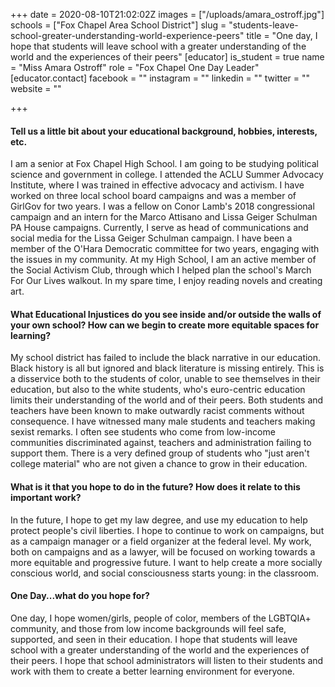 +++
date = 2020-08-10T21:02:02Z
images = ["/uploads/amara_ostroff.jpg"]
schools = ["Fox Chapel Area School District"]
slug = "students-leave-school-greater-understanding-world-experience-peers"
title = "One day, I hope that students will leave school with a greater understanding of the world and the experiences of their peers"
[educator]
is_student = true
name = "Miss Amara Ostroff"
role = "Fox Chapel One Day Leader"
[educator.contact]
facebook = ""
instagram = ""
linkedin = ""
twitter = ""
website = ""

+++
#### Tell us a little bit about your educational background, hobbies, interests, etc.

I am a senior at Fox Chapel High School. I am going to be studying political science and government in college. I attended the ACLU Summer Advocacy Institute, where I was trained in effective advocacy and activism. I have worked on three local school board campaigns and was a member of GirlGov for two years. I was a fellow on Conor Lamb's 2018 congressional campaign and an intern for the Marco Attisano and Lissa Geiger Schulman PA House campaigns. Currently, I serve as head of communications and social media for the Lissa Geiger Schulman campaign. I have been a member of the O'Hara Democratic committee for two years, engaging with the issues in my community. At my High School, I am an active member of the Social Activism Club, through which I helped plan the school's March For Our Lives walkout. In my spare time, I enjoy reading novels and creating art.

#### What Educational Injustices do you see inside and/or outside the walls of your own school? How can we begin to create more equitable spaces for learning?

My school district has failed to include the black narrative in our education. Black history is all but ignored and black literature is missing entirely. This is a disservice both to the students of color, unable to see themselves in their education, but also to the white students, who's euro-centric education limits their understanding of the world and of their peers. Both students and teachers have been known to make outwardly racist comments without consequence. I have witnessed many male students and teachers making sexist remarks. I often see students who come from low-income communities discriminated against, teachers and administration failing to support them. There is a very defined group of students who "just aren't college material" who are not given a chance to grow in their education.

#### What is it that you hope to do in the future? How does it relate to this important work?

In the future, I hope to get my law degree, and use my education to help protect people's civil liberties. I hope to continue to work on campaigns, but as a campaign manager or a field organizer at the federal level. My work, both on campaigns and as a lawyer, will be focused on working towards a more equitable and progressive future. I want to help create a more socially conscious world, and social consciousness starts young: in the classroom.

#### One Day...what do you hope for?

One day, I hope women/girls, people of color, members of the LGBTQIA+ community, and those from low income backgrounds will feel safe, supported, and seen in their education. I hope that students will leave school with a greater understanding of the world and the experiences of their peers. I hope that school administrators will listen to their students and work with them to create a better learning environment for everyone.
